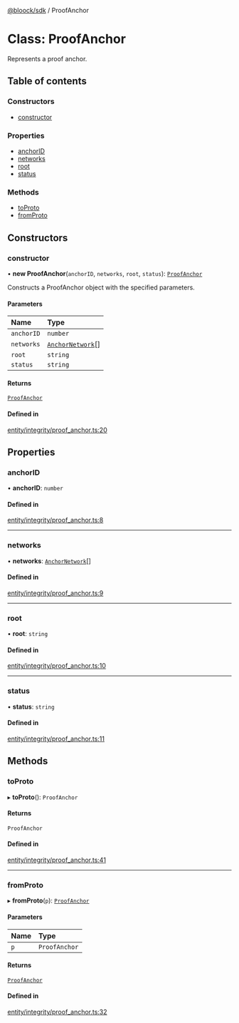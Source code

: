[@bloock/sdk](../index.md) / ProofAnchor

# Class: ProofAnchor

Represents a proof anchor.

## Table of contents

### Constructors

- [constructor](ProofAnchor.md#constructor)

### Properties

- [anchorID](ProofAnchor.md#anchorid)
- [networks](ProofAnchor.md#networks)
- [root](ProofAnchor.md#root)
- [status](ProofAnchor.md#status)

### Methods

- [toProto](ProofAnchor.md#toproto)
- [fromProto](ProofAnchor.md#fromproto)

## Constructors

### constructor

• **new ProofAnchor**(`anchorID`, `networks`, `root`, `status`): [`ProofAnchor`](ProofAnchor.md)

Constructs a ProofAnchor object with the specified parameters.

#### Parameters

| Name | Type |
| :------ | :------ |
| `anchorID` | `number` |
| `networks` | [`AnchorNetwork`](AnchorNetwork.md)[] |
| `root` | `string` |
| `status` | `string` |

#### Returns

[`ProofAnchor`](ProofAnchor.md)

#### Defined in

[entity/integrity/proof_anchor.ts:20](https://github.com/bloock/bloock-sdk/blob/cf3411f/languages/js/src/entity/integrity/proof_anchor.ts#L20)

## Properties

### anchorID

• **anchorID**: `number`

#### Defined in

[entity/integrity/proof_anchor.ts:8](https://github.com/bloock/bloock-sdk/blob/cf3411f/languages/js/src/entity/integrity/proof_anchor.ts#L8)

___

### networks

• **networks**: [`AnchorNetwork`](AnchorNetwork.md)[]

#### Defined in

[entity/integrity/proof_anchor.ts:9](https://github.com/bloock/bloock-sdk/blob/cf3411f/languages/js/src/entity/integrity/proof_anchor.ts#L9)

___

### root

• **root**: `string`

#### Defined in

[entity/integrity/proof_anchor.ts:10](https://github.com/bloock/bloock-sdk/blob/cf3411f/languages/js/src/entity/integrity/proof_anchor.ts#L10)

___

### status

• **status**: `string`

#### Defined in

[entity/integrity/proof_anchor.ts:11](https://github.com/bloock/bloock-sdk/blob/cf3411f/languages/js/src/entity/integrity/proof_anchor.ts#L11)

## Methods

### toProto

▸ **toProto**(): `ProofAnchor`

#### Returns

`ProofAnchor`

#### Defined in

[entity/integrity/proof_anchor.ts:41](https://github.com/bloock/bloock-sdk/blob/cf3411f/languages/js/src/entity/integrity/proof_anchor.ts#L41)

___

### fromProto

▸ **fromProto**(`p`): [`ProofAnchor`](ProofAnchor.md)

#### Parameters

| Name | Type |
| :------ | :------ |
| `p` | `ProofAnchor` |

#### Returns

[`ProofAnchor`](ProofAnchor.md)

#### Defined in

[entity/integrity/proof_anchor.ts:32](https://github.com/bloock/bloock-sdk/blob/cf3411f/languages/js/src/entity/integrity/proof_anchor.ts#L32)
